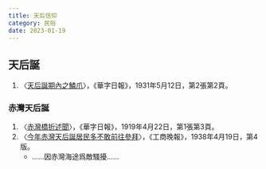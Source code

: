 ```yaml
---
title: 天后信仰
category: 民俗
date: 2023-01-19
---
```

<adsense></adsense>

## 天后誕
1. 〈[天后誕期內之鱗爪](https://mmis.hkpl.gov.hk/coverpage/-/coverpage/view?_coverpage_WAR_mmisportalportlet_hsf=%E5%A4%A9%E5%90%8E%E8%AA%95&p_r_p_-1078056564_c=QF757YsWv59H%2FuxqfBwEJCAyW%2F6y9CmY&_coverpage_WAR_mmisportalportlet_o=1&_coverpage_WAR_mmisportalportlet_actual_q=%28%20verbatim_dc.collection%3A%28%22Old%5C%20HK%5C%20Newspapers%22%29%20%29%20AND+%28%20%28%20allTermsMandatory%3A%28true%29%20OR+all_dc.title%3A%28%E5%A4%A9%E5%90%8E%E8%AA%95%29%20OR+all_dc.creator%3A%28%E5%A4%A9%E5%90%8E%E8%AA%95%29%20OR+all_dc.contributor%3A%28%E5%A4%A9%E5%90%8E%E8%AA%95%29%20OR+all_dc.subject%3A%28%E5%A4%A9%E5%90%8E%E8%AA%95%29%20OR+fulltext%3A%28%E5%A4%A9%E5%90%8E%E8%AA%95%29%20OR+all_dc.description%3A%28%E5%A4%A9%E5%90%8E%E8%AA%95%29%20%29%20%29&_coverpage_WAR_mmisportalportlet_sort_order=asc&_coverpage_WAR_mmisportalportlet_sort_field=dc.publicationdate_bsort)〉，《華字日報》，1931年5月12日，第2張第2頁。
### 赤灣天后誕
1. 〈[赤灣橋折述聞](https://mmis.hkpl.gov.hk/coverpage/-/coverpage/view?_coverpage_WAR_mmisportalportlet_hsf=%E5%A4%A9%E5%90%8E%E8%AA%95&_coverpage_WAR_mmisportalportlet_actual_q=%28%20verbatim_dc.collection%3A%28%22Old%5C%20HK%5C%20Newspapers%22%29%20%29%20AND+%28%20%28%20allTermsMandatory%3A%28true%29%20OR+all_dc.title%3A%28%E5%A4%A9%E5%90%8E%E8%AA%95%29%20OR+all_dc.creator%3A%28%E5%A4%A9%E5%90%8E%E8%AA%95%29%20OR+all_dc.contributor%3A%28%E5%A4%A9%E5%90%8E%E8%AA%95%29%20OR+all_dc.subject%3A%28%E5%A4%A9%E5%90%8E%E8%AA%95%29%20OR+fulltext%3A%28%E5%A4%A9%E5%90%8E%E8%AA%95%29%20OR+all_dc.description%3A%28%E5%A4%A9%E5%90%8E%E8%AA%95%29%20%29%20%29&_coverpage_WAR_mmisportalportlet_sort_field=dc.publicationdate_bsort&p_r_p_-1078056564_c=QF757YsWv5%2BakvA8rFW5Eh%2BYUHiKOqsp&_coverpage_WAR_mmisportalportlet_o=0&_coverpage_WAR_mmisportalportlet_sort_order=asc)〉，《華字日報》，1919年4月22日，第1張第3頁。
2. 〈[今年赤灣天后誕居民多不敢前往參拜](https://mmis.hkpl.gov.hk/coverpage/-/coverpage/view?_coverpage_WAR_mmisportalportlet_hsf=%E5%A4%A9%E5%90%8E%E8%AA%95&p_r_p_-1078056564_c=QF757YsWv5%2FH7zGe%2FKF%2BFF1wyz0bA19y&_coverpage_WAR_mmisportalportlet_o=3&_coverpage_WAR_mmisportalportlet_actual_q=%28%20verbatim_dc.collection%3A%28%22Old%5C%20HK%5C%20Newspapers%22%29%20%29%20AND+%28%20%28%20allTermsMandatory%3A%28true%29%20OR+all_dc.title%3A%28%E5%A4%A9%E5%90%8E%E8%AA%95%29%20OR+all_dc.creator%3A%28%E5%A4%A9%E5%90%8E%E8%AA%95%29%20OR+all_dc.contributor%3A%28%E5%A4%A9%E5%90%8E%E8%AA%95%29%20OR+all_dc.subject%3A%28%E5%A4%A9%E5%90%8E%E8%AA%95%29%20OR+fulltext%3A%28%E5%A4%A9%E5%90%8E%E8%AA%95%29%20OR+all_dc.description%3A%28%E5%A4%A9%E5%90%8E%E8%AA%95%29%20%29%20%29&_coverpage_WAR_mmisportalportlet_sort_order=asc&_coverpage_WAR_mmisportalportlet_sort_field=dc.publicationdate_bsort)〉，《工商晚報》，1938年4月19日，第4版。
    - ……因赤灣海途爲敵騷擾……